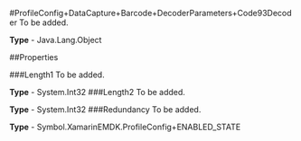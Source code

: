 #ProfileConfig+DataCapture+Barcode+DecoderParameters+Code93Decoder
To be added.

**Type** - Java.Lang.Object

##Properties

###Length1
To be added.

**Type** - System.Int32
###Length2
To be added.

**Type** - System.Int32
###Redundancy
To be added.

**Type** - Symbol.XamarinEMDK.ProfileConfig+ENABLED_STATE


